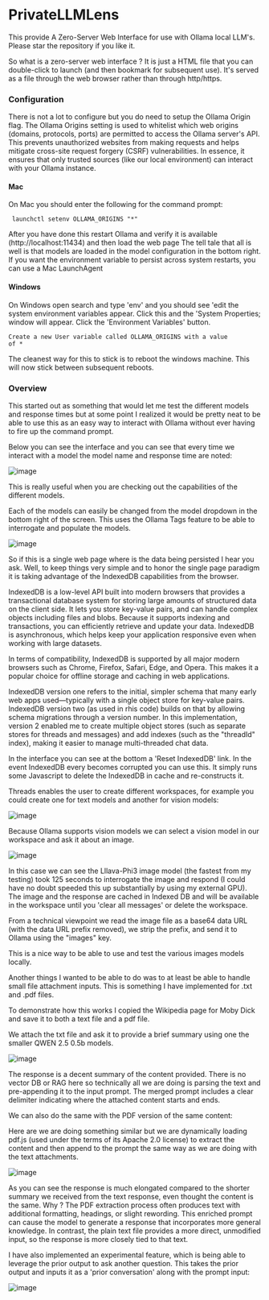 # PrivateLLMLens
This provide A Zero-Server Web Interface for use with Ollama local LLM's. Please star the repository if you like it.

So what is a zero-server web interface ? It is just a HTML file that you can double-click to launch (and then bookmark for subsequent use). It's served as a file through the web browser rather than through http/https.

### Configuration
There is not a lot to configure but you do need to setup the Ollama Origin flag. The Ollama Origins setting is used to whitelist which web origins (domains, protocols, ports) are permitted to access the Ollama server's API. This prevents unauthorized websites from making requests and helps mitigate cross-site request forgery (CSRF) vulnerabilities. In essence, it ensures that only trusted sources (like our local  environment) can interact with your Ollama instance.

#### Mac
On Mac you should enter the following for the command prompt:

<code> launchctl setenv OLLAMA_ORIGINS "*" </code>

After you have done this restart Ollama and verify it is available (http://localhost:11434) and then load the web page
The tell tale that all is well is that models are loaded in the model configuration in the bottom right.
If you want the environment variable to persist across system restarts, you can use a Mac LaunchAgent

#### Windows
On Windows open search and type 'env' and you should see 'edit the system environment variables appear. Click this and the 'System Properties; window will appear. Click the 'Environment Variables' button. 

<code>Create a new User variable called OLLAMA_ORIGINS with a value of * </code> 

The cleanest way for this to stick is to reboot the windows machine. This will now stick between subsequent reboots.

### Overview

This started out as something that would let me test the different models and response times but at some point I realized it would be pretty neat to be able to use this as an easy way to interact with Ollama without ever having to fire up the command prompt. 

Below you can see the interface and you can see that every time we interact with a model the model name and response time are noted:

![image](https://github.com/user-attachments/assets/71efcecf-0955-4e22-b076-4c4236e2250b)


This is really useful when you are checking out the capabilities of the different models.

Each of the models can easily be changed from the model dropdown in the bottom right of the screen. This uses the Ollama Tags feature to be able to interrogate and populate the models.

![image](https://github.com/user-attachments/assets/08ce21d2-a399-4342-b3e5-0e5b105facb2)

So if this is a single web page where is the data being persisted I hear you ask. Well, to keep things very simple and to honor the single page paradigm it is taking advantage of the IndexedDB capabilities from the browser. 

IndexedDB is a low-level API built into modern browsers that provides a transactional database system for storing large amounts of structured data on the client side. It lets you store key-value pairs, and can handle complex objects including files and blobs. Because it supports indexing and transactions, you can efficiently retrieve and update your data. IndexedDB is asynchronous, which helps keep your application responsive even when working with large datasets.

In terms of compatibility, IndexedDB is supported by all major modern browsers such as Chrome, Firefox, Safari, Edge, and Opera. This makes it a popular choice for offline storage and caching in web applications.

IndexedDB version one refers to the initial, simpler schema that many early web apps used—typically with a single object store for key-value pairs. IndexedDB version two (as used in rhis code) builds on that by allowing schema migrations through a version number. In this implementation, version 2 enabled me to create multiple object stores (such as separate stores for threads and messages) and add indexes (such as the "threadId" index), making it easier to manage multi-threaded chat data.

In the interface you can see at the bottom a 'Reset IndexedDB' link. In the event IndexedDB every becomes corrupted you can use this. It simply runs some Javascript to delete the IndexedDB in cache and re-constructs it.

Threads enables the user to create different workspaces, for example you could create one for text models and another for vision models:

![image](https://github.com/user-attachments/assets/36c26aeb-2a28-4929-bd40-130ec1ef47b4)


Because Ollama supports vision models we can select a vision model in our workspace and ask it about an image.

![image](https://github.com/user-attachments/assets/208a7c92-6697-4df0-b81c-fcb3325cb4cc)

In this case we can see the Lllava-Phi3 image model (the fastest from my testing) took 125 seconds to interrogate the image and respond (I could have no doubt speeded this up substantially by using my external GPU). The image and the response are cached in Indexed DB and will be available in the workspace until you 'clear all messages' or delete the workspace.

From a technical viewpoint we read the image file as a base64 data URL (with the data URL prefix removed), we strip the prefix, and send it to Ollama using the "images" key.

This is a nice way to be able to use and test the various images models locally.

Another things I wanted to be able to do was to at least be able to handle small file attachment inputs. This is something I have implemented for .txt and .pdf files.

To demonstrate how this works I copied the Wikipedia page for Moby Dick and save it to both a text file and a pdf file.

We attach the txt file and ask it to provide a brief summary using one the smaller QWEN 2.5 0.5b models. 


![image](https://github.com/user-attachments/assets/f4eada29-9eae-4266-81d6-d36e68803137)


The response is a decent summary of the content provided. There is no vector DB or RAG here so technically all we are doing is parsing the text and pre-appending it to the input prompt. The merged prompt  includes a clear delimiter indicating where the attached content starts and ends. 

We can also do the same with the PDF version of the same content:

Here are we are doing something similar but we are dynamically loading pdf.js (used under the terms of its Apache 2.0 license) to extract the content and then append to the prompt the same way as we are doing with the text attachments.

![image](https://github.com/user-attachments/assets/b2fb4f97-b2ef-40c3-a285-d5014231bd6f)

As you can see the response is much elongated compared to the shorter summary we received from the text response, even thought the content is the same. Why ? The PDF extraction process often produces text with additional formatting, headings, or slight rewording. This enriched prompt can cause the model to generate a response that incorporates more general knowledge. In contrast, the plain text file provides a more direct, unmodified input, so the response is more closely tied to that text.

I have also implemented an experimental feature, which is being able to leverage the prior output to ask another question. This takes the prior output and inputs it as a 'prior conversation' along with the prompt input:

![image](https://github.com/user-attachments/assets/65244cd4-c2db-405a-93e4-8b4f05fc14a6)
